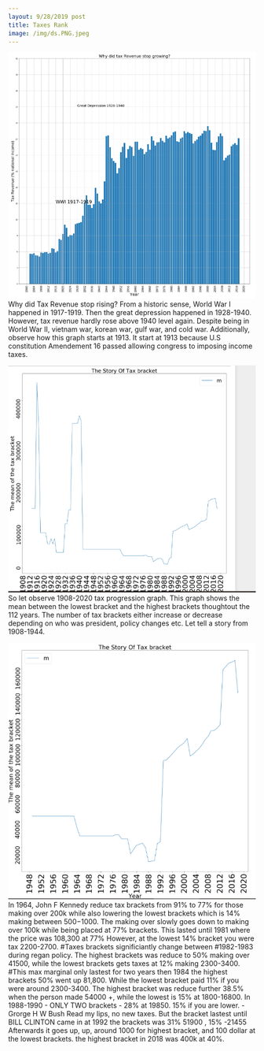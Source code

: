 ```yaml
---
layout: 9/28/2019 post
title: Taxes Rank
image: /img/ds.PNG.jpeg
---
```


![image](/img/ds.PNG) 
Why did Tax Revenue stop rising? From a historic sense, World War I happened in 1917-1919. 
Then the great depression happened in 1928-1940. 
However, tax revenue hardly rose above 1940 level again. Despite being in World War II, vietnam war, korean war, gulf war, and cold war. Additionally, observe how this graph starts at 1913. It start at 1913 because U.S constitution Amendement 16 passed allowing congress to imposing income taxes.

![image](/img/1908-2020.PNG)  
So let observe 1908-2020 tax progression graph. This graph shows the mean between the lowest bracket and the highest brackets thoughtout the 112 years. The number of tax brackets either increase or decrease depending on who was president, policy changes etc. Let tell a story from 1908-1944. 

![image](/img/1948-2020.PNG) 
In 1964, John F Kennedy reduce tax brackets from 91% to 77% for those making over 200k while also lowering the lowest brackets which is 14% making between $500-$1000. The making over slowly goes down to making over 100k while being placed at 77% brackets. This lasted until 1981 where the price was 108,300 at 77% However, at the lowest 14% bracket you were tax 2200-2700.
#Taxes brackets significiantly change between #1982-1983 during regan policy. The highest brackets was reduce to 50% making over 41500, while the lowest brackets gets taxes at 12% making 2300-3400. 
#This max marginal only lastest for two years then 1984 the highest brackets 50% went up 81,800. While the lowest bracket paid 11% if you were around 2300-3400. The highest bracket was reduce further 38.5% when the person made 54000 +, while the lowest is 15% at 1800-16800.
In 1988-1990 - ONLY TWO brackets - 28% at 19850. 15% if you are lower. -Grorge H W Bush Read my lips, no new taxes.
But the bracket lastest until BILL CLINTON came in at 1992 the brackets was 31% 51900 , 15% -21455
Afterwards it goes up, up, around 1000 for highest bracket, and 100 dollar at the lowest brackets. the highest bracket in 2018 was 400k at 40%. 
